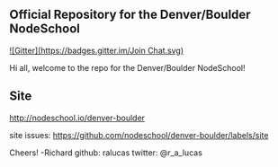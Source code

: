 Official Repository for the Denver/Boulder NodeSchool
---
[![Gitter](https://badges.gitter.im/Join Chat.svg)](https://gitter.im/nodeschool/denver-boulder?utm_source=badge&utm_medium=badge&utm_campaign=pr-badge&utm_content=badge)

Hi all, welcome to the repo for the Denver/Boulder NodeSchool!

## Site

http://nodeschool.io/denver-boulder

site issues: https://github.com/nodeschool/denver-boulder/labels/site

Cheers!
-Richard
github: ralucas
twitter: @r_a_lucas

